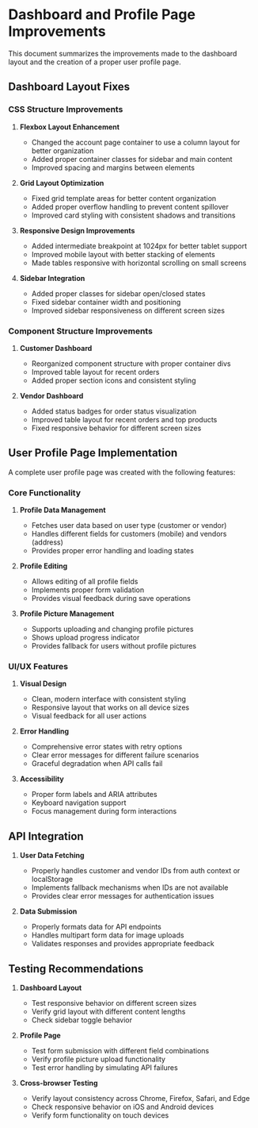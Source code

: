 # Dashboard and Profile Page Improvements

This document summarizes the improvements made to the dashboard layout and the creation of a proper user profile page.

## Dashboard Layout Fixes

### CSS Structure Improvements

1. **Flexbox Layout Enhancement**
   - Changed the account page container to use a column layout for better organization
   - Added proper container classes for sidebar and main content
   - Improved spacing and margins between elements

2. **Grid Layout Optimization**
   - Fixed grid template areas for better content organization
   - Added proper overflow handling to prevent content spillover
   - Improved card styling with consistent shadows and transitions

3. **Responsive Design Improvements**
   - Added intermediate breakpoint at 1024px for better tablet support
   - Improved mobile layout with better stacking of elements
   - Made tables responsive with horizontal scrolling on small screens

4. **Sidebar Integration**
   - Added proper classes for sidebar open/closed states
   - Fixed sidebar container width and positioning
   - Improved sidebar responsiveness on different screen sizes

### Component Structure Improvements

1. **Customer Dashboard**
   - Reorganized component structure with proper container divs
   - Improved table layout for recent orders
   - Added proper section icons and consistent styling

2. **Vendor Dashboard**
   - Added status badges for order status visualization
   - Improved table layout for recent orders and top products
   - Fixed responsive behavior for different screen sizes

## User Profile Page Implementation

A complete user profile page was created with the following features:

### Core Functionality

1. **Profile Data Management**
   - Fetches user data based on user type (customer or vendor)
   - Handles different fields for customers (mobile) and vendors (address)
   - Provides proper error handling and loading states

2. **Profile Editing**
   - Allows editing of all profile fields
   - Implements proper form validation
   - Provides visual feedback during save operations

3. **Profile Picture Management**
   - Supports uploading and changing profile pictures
   - Shows upload progress indicator
   - Provides fallback for users without profile pictures

### UI/UX Features

1. **Visual Design**
   - Clean, modern interface with consistent styling
   - Responsive layout that works on all device sizes
   - Visual feedback for all user actions

2. **Error Handling**
   - Comprehensive error states with retry options
   - Clear error messages for different failure scenarios
   - Graceful degradation when API calls fail

3. **Accessibility**
   - Proper form labels and ARIA attributes
   - Keyboard navigation support
   - Focus management during form interactions

## API Integration

1. **User Data Fetching**
   - Properly handles customer and vendor IDs from auth context or localStorage
   - Implements fallback mechanisms when IDs are not available
   - Provides clear error messages for authentication issues

2. **Data Submission**
   - Properly formats data for API endpoints
   - Handles multipart form data for image uploads
   - Validates responses and provides appropriate feedback

## Testing Recommendations

1. **Dashboard Layout**
   - Test responsive behavior on different screen sizes
   - Verify grid layout with different content lengths
   - Check sidebar toggle behavior

2. **Profile Page**
   - Test form submission with different field combinations
   - Verify profile picture upload functionality
   - Test error handling by simulating API failures

3. **Cross-browser Testing**
   - Verify layout consistency across Chrome, Firefox, Safari, and Edge
   - Check responsive behavior on iOS and Android devices
   - Verify form functionality on touch devices 